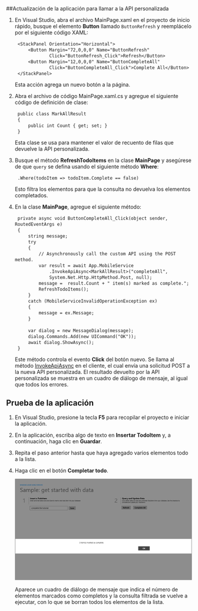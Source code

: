 
##<a name="update-app"></a>Actualización de la aplicación para llamar a la API personalizada

1. En Visual Studio, abra el archivo MainPage.xaml en el proyecto de inicio rápido, busque el elemento **Button** llamado `ButtonRefresh` y reemplácelo por el siguiente código XAML: 

		<StackPanel Orientation="Horizontal">
	        <Button Margin="72,0,0,0" Name="ButtonRefresh" 
	                Click="ButtonRefresh_Click">Refresh</Button>
	        <Button Margin="12,0,0,0" Name="ButtonCompleteAll" 
	                Click="ButtonCompleteAll_Click">Complete All</Button>
	    </StackPanel>

	Esta acción agrega un nuevo botón a la página.

2. Abra el archivo de código MainPage.xaml.cs y agregue el siguiente código de definición de clase:

	    public class MarkAllResult
	    {
	        public int Count { get; set; }
	    }

	Esta clase se usa para mantener el valor de recuento de filas que devuelve la API personalizada.

3. Busque el método **RefreshTodoItems** en la clase **MainPage** y asegúrese de que `query` se defina usando el siguiente método **Where**:

        .Where(todoItem => todoItem.Complete == false)

	Esto filtra los elementos para que la consulta no devuelva los elementos completados.

3. En la clase **MainPage**, agregue el siguiente método:

		private async void ButtonCompleteAll_Click(object sender, RoutedEventArgs e)
		{
		    string message;
		    try
		    {
		        // Asynchronously call the custom API using the POST method. 
		        var result = await App.MobileService
		            .InvokeApiAsync<MarkAllResult>("completeAll", 
		            System.Net.Http.HttpMethod.Post, null);
		        message =  result.Count + " item(s) marked as complete.";
		        RefreshTodoItems();
		    }
		    catch (MobileServiceInvalidOperationException ex)
		    {
		        message = ex.Message;                
		    }
		
		    var dialog = new MessageDialog(message);
		    dialog.Commands.Add(new UICommand("OK"));
		    await dialog.ShowAsync();
		}

	Este método controla el evento **Click** del botón nuevo. Se llama al método [InvokeApiAsync](http://msdn.microsoft.com/library/windowsazure/microsoft.windowsazure.mobileservices.mobileserviceclient.invokeapiasync.aspx) en el cliente, el cual envía una solicitud POST a la nueva API personalizada. El resultado devuelto por la API personalizada se muestra en un cuadro de diálogo de mensaje, al igual que todos los errores.

## <a name="test-app"></a>Prueba de la aplicación

1. En Visual Studio, presione la tecla **F5** para recopilar el proyecto e iniciar la aplicación.

2. En la aplicación, escriba algo de texto en **Insertar TodoItem** y, a continuación, haga clic en **Guardar**.

3. Repita el paso anterior hasta que haya agregado varios elementos todo a la lista.

4. Haga clic en el botón **Completar todo**.

  	![](./media/mobile-services-windows-store-dotnet-call-custom-api/mobile-custom-api-windows-store-completed.png)

	Aparece un cuadro de diálogo de mensaje que indica el número de elementos marcados como completos y la consulta filtrada se vuelve a ejecutar, con lo que se borran todos los elementos de la lista.

<!---HONumber=58_postMigration-->